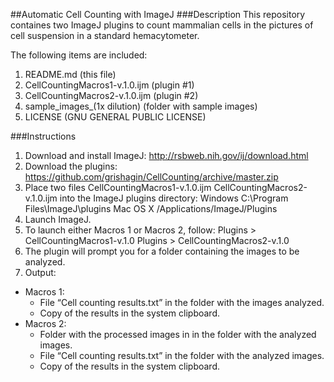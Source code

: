 ##Automatic Cell Counting with ImageJ
###Description
This repository containes two ImageJ plugins to count mammalian cells in the pictures of cell suspension in a standard hemacytometer.

The following items are included:

1. README.md  (this file)
2. CellCountingMacros1-v.1.0.ijm  (plugin #1)
3. CellCountingMacros2-v.1.0.ijm  (plugin #2)
4. sample_images_(1x dilution)  (folder with sample images)
5. LICENSE  (GNU GENERAL PUBLIC LICENSE)

###Instructions
1. Download and install ImageJ:
http://rsbweb.nih.gov/ij/download.html
2. Download the plugins:
https://github.com/grishagin/CellCounting/archive/master.zip
3. Place two files
    CellCountingMacros1-v.1.0.ijm
    CellCountingMacros2-v.1.0.ijm
into the ImageJ plugins directory: 
Windows   C:\Program Files\ImageJ\plugins
Mac OS X	/Applications/ImageJ/Plugins
4. Launch ImageJ.
5. To launch either Macros 1 or Macros 2, follow: 
    Plugins > CellCountingMacros1-v.1.0
    Plugins > CellCountingMacros2-v.1.0
6. The plugin will prompt you for a folder containing the images to be analyzed.
7. Output:
  +	Macros 1:
    + File “Cell counting results.txt” in the folder with the images analyzed.
    + Copy of the results in the system clipboard.
  +	Macros 2:
    + Folder with the processed images in in the folder with the analyzed images.
    + File “Cell counting results.txt” in the folder with the analyzed images.
    + Copy of the results in the system clipboard.
